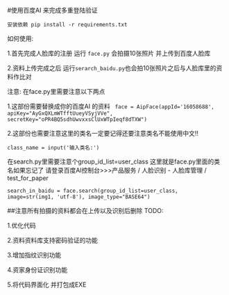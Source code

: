 #使用百度AI 来完成多重登陆验证

`安装依赖 pip install -r requirements.txt `

如何使用:

1.首先完成人脸库的注册 运行 `face.py` 会拍摄10张照片 并上传到百度人脸库

2.资料上传完成之后 运行`serarch_baidu.py`也会拍10张照片之后与人脸库里的资料作比对

注意:
在face.py里需要注意以下两点

1.这部份需要替换成你的百度AI 的资料
`
face = AipFace(appId='16058688', apiKey="AyGxQXLmWTfftUueyVSyjVVe",
               secretKey="oPR4BQ5sdhUwvxxsClUxWTpIeqf8dTXW")`

2.这部份也需要注意这里的类名一定要记得还要注意类名不能使用中文!!

`class_name = input('输入类名:')`

在search.py里需要注意个group_id_list=user_class 这里就是face.py里面的类名如果忘记了
请登录百度AI控制台>>>产品服务 / 人脸识别 - 人脸库管理 / test_for_paper

`search_in_baidu = face.search(group_id_list=user_class, image=str(img1, 'utf-8'), image_type="BASE64")`

##注意所有拍摄的资料都会在上传以及识别后删除
TODO:

1.优化代码

2.资料资料库支持密码验证的功能

3.增加指纹识别功能

4.资家身份证识别功能

5.将代码界面化 并打包成EXE

